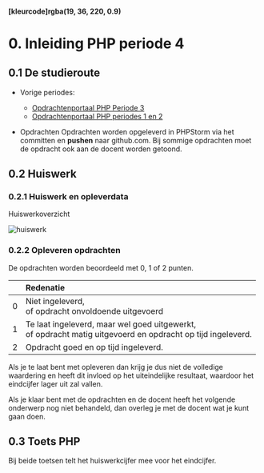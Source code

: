 #### [kleurcode]rgba(19, 36, 220, 0.9)

# 0. Inleiding PHP periode 4

## 0.1 De studieroute

* Vorige periodes:

    - [Opdrachtenportaal PHP Periode 3 ](https://elo.kw1c.nl/CMS/Studie/811%20ICT-Academie/811%20VakkenInhoud/%5BB.22%20PHP%5D%20PHP/25187%20%C2%A0%20Applicatie-%20en%20mediaontwikkelaar/Periode%2003/Productie%20PHP%20P3/02.%20Opdrachten/Opdrachtenportaal/index.html)
    - [Opdrachtenportaal PHP periodes 1 en 2](https://elo.kw1c.nl/CMS/Studie/811%20ICT-Academie/811%20VakkenInhoud/%5BB.22%20PHP%5D%20PHP/25187%20%C2%A0%20Applicatie-%20en%20mediaontwikkelaar/Periode%2001/Productie/02.%20Opdrachten/Opdrachtenportaal/index.html)

* Opdrachten
Opdrachten worden opgeleverd in PHPStorm via het committen en __pushen__ naar github.com.
Bij sommige opdrachten moet de opdracht ook aan de docent worden getoond.

## 0.2 Huiswerk

### 0.2.1 Huiswerk en opleverdata

Huiswerkoverzicht<br>

![huiswerk](https://github.com/ictacademiekw1c/opdrachten-repository/blob/master/php/p4/images/huiswerk.png?raw=true)

### 0.2.2 Opleveren opdrachten

De opdrachten worden beoordeeld met 0, 1 of 2 punten.

<table><thead>
<tr>
<th></th>
<th align="left">Redenatie</th>
</tr>
</thead><tbody>
<tr>
<td>0</td>
<td align="left">Niet ingeleverd,<br>of opdracht onvoldoende uitgevoerd</td>
</tr>
<tr>
<td>1</td>
<td align="left">Te laat ingeleverd, maar wel goed uitgewerkt,<br>of opdracht matig uitgevoerd en opdracht op tijd ingeleverd.</td>
</tr>
<tr>
<td>2</td>
<td align="left">Opdracht goed en op tijd ingeleverd.</td>
</tr>
</tbody></table>

Als je te laat bent met opleveren dan krijg je dus niet de volledige waardering en heeft dit invloed op het uiteindelijke resultaat, waardoor het eindcijfer lager uit zal vallen.

Als je klaar bent met de opdrachten en de docent heeft het volgende onderwerp nog niet behandeld, dan overleg je met de docent wat je kunt gaan doen.

## 0.3 Toets PHP


Bij beide toetsen telt het huiswerkcijfer mee voor het eindcijfer.

